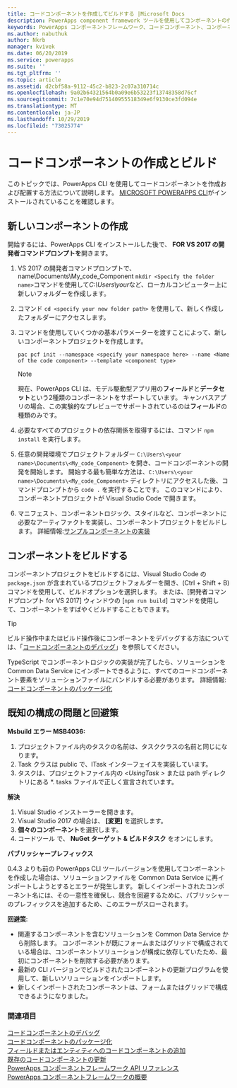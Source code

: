 ```yaml
---
title: コードコンポーネントを作成してビルドする |Microsoft Docs
description: PowerApps component framework ツールを使用してコンポーネントの作成を開始する
keywords: PowerApps コンポーネントフレームワーク、コードコンポーネント、コンポーネントフレームワーク
ms.author: nabuthuk
author: Nkrb
manager: kvivek
ms.date: 06/20/2019
ms.service: powerapps
ms.suite: ''
ms.tgt_pltfrm: ''
ms.topic: article
ms.assetid: d2cbf58a-9112-45c2-b823-2c07a310714c
ms.openlocfilehash: 9a02b64321564b0a09e6b53223f13748358d76cf
ms.sourcegitcommit: 7c1e70e94d75140955518349e6f9130ce3fd094e
ms.translationtype: MT
ms.contentlocale: ja-JP
ms.lasthandoff: 10/29/2019
ms.locfileid: "73025774"
---
```

# <a name="create-and-build-a-code-component"></a>コードコンポーネントの作成とビルド

このトピックでは、PowerApps CLI を使用してコードコンポーネントを作成および配置する方法について説明します。 [MICROSOFT POWERAPPS CLI](https://aka.ms/PowerAppsCLI)がインストールされていることを確認します。

## <a name="create-a-new-component"></a>新しいコンポーネントの作成

開始するには、PowerApps CLI をインストールした後で、 **FOR VS 2017 の開発者コマンドプロンプトを**開きます。

1. VS 2017 の開発者コマンドプロンプトで、name\Documents\My_code_Component `mkdir <Specify the folder name>`コマンドを使用して*C:\Users\your*など、ローカルコンピューター上に新しいフォルダーを作成します。
2. コマンド `cd <specify your new folder path>` を使用して、新しく作成したフォルダーにアクセスします。
3. コマンドを使用していくつかの基本パラメーターを渡すことによって、新しいコンポーネントプロジェクトを作成します。

    `pac pcf init --namespace <specify your namespace here> --name <Name of the code component> --template <component type>`
 
   > [!NOTE]
   > 現在、PowerApps CLI は、モデル駆動型アプリ用の**フィールド**と**データセット**という2種類のコンポーネントをサポートしています。  キャンバスアプリの場合、この実験的なプレビューでサポートされているのは**フィールド**の種類のみです。

4. 必要なすべてのプロジェクトの依存関係を取得するには、コマンド `npm install` を実行します。
5. 任意の開発環境でプロジェクトフォルダー `C:\Users\<your name>\Documents\<My_code_Component>` を開き、コードコンポーネントの開発を開始します。 開始する最も簡単な方法は、`C:\Users\<your name>\Documents\<My_code_Component>` ディレクトリにアクセスした後、コマンドプロンプトから `code .` を実行することです。 このコマンドにより、コンポーネントプロジェクトが Visual Studio Code で開きます。
6. マニフェスト、コンポーネントロジック、スタイルなど、コンポーネントに必要なアーティファクトを実装し、コンポーネントプロジェクトをビルドします。 詳細情報:[サンプルコンポーネントの実装](implementing-controls-using-typescript.md)

## <a name="build-your-component"></a>コンポーネントをビルドする

コンポーネントプロジェクトをビルドするには、Visual Studio Code の `package.json` が含まれているプロジェクトフォルダーを開き、(Ctrl + Shift + B) コマンドを使用して、ビルドオプションを選択します。 または、[開発者コマンドプロンプト for VS 2017] ウィンドウの [`npm run build`] コマンドを使用して、コンポーネントをすばやくビルドすることもできます。

> [!TIP]
> ビルド操作中またはビルド操作後にコンポーネントをデバッグする方法については、「[コードコンポーネントのデバッグ](debugging-custom-controls.md)」を参照してください。

TypeScript でコンポーネントロジックの実装が完了したら、ソリューションを Common Data Service にインポートできるように、すべてのコードコンポーネント要素をソリューションファイルにバンドルする必要があります。 詳細情報:[コードコンポーネントのパッケージ化](import-custom-controls.md)

## <a name="known-configuration-issues-and-workarounds"></a>既知の構成の問題と回避策

**Msbuild エラー MSB4036:**

1. プロジェクトファイル内のタスクの名前は、タスククラスの名前と同じになります。
2. Task クラスは public で、ITask インターフェイスを実装しています。
3. タスクは、プロジェクトファイル内の *\<UsingTask >* または path ディレクトリにある *. tasks ファイルで正しく宣言されています。

**解決**

1. Visual Studio インストーラーを開きます。 
1. Visual Studio 2017 の場合は、 **[変更]** を選択します。 
1. **個々のコンポーネント**を選択します。
1. コードツール で、 **NuGet ターゲット & ビルドタスク** をオンにします。

**パブリッシャープレフィックス**

0\.4.3 よりも前の PowerApps CLI ツールバージョンを使用してコンポーネントを作成した場合は、ソリューションファイルを Common Data Service に再インポートしようとするとエラーが発生します。 新しくインポートされたコンポーネント名には、その一意性を確保し、競合を回避するために、パブリッシャーのプレフィックスを追加するため、このエラーがスローされます。

**回避策**:

- 関連するコンポーネントを含むソリューションを Common Data Service から削除します。 コンポーネントが既にフォームまたはグリッドで構成されている場合は、コンポーネントソリューションが構成に依存していたため、最初にコンポーネントを削除する必要があります。  
- 最新の CLI バージョンでビルドされたコンポーネントの更新プログラムを使用して、新しいソリューションをインポートします。
- 新しくインポートされたコンポーネントは、フォームまたはグリッドで構成できるようになりました。  


<!--2. When the components are created with the publisher prefix in mixed or upper case using the new CLI tooling version, it throws an error while importing the solution. This happens because the updated tooling version (0.4.3 and newer) now enforces the platform standard for lower case publisher prefix.

   **Workaround**:

    Update the solution and customizations to ensure that the associated prefix is modified to lower case and import the new solution into Common Data Service.-->


### <a name="see-also"></a>関連項目

[コードコンポーネントのデバッグ](debugging-custom-controls.md)<br/>
[コードコンポーネントのパッケージ化](import-custom-controls.md)<br/>
[フィールドまたはエンティティへのコードコンポーネントの追加](add-custom-controls-to-a-field-or-entity.md)<br/>
[既存のコードコンポーネントの更新](updating-existing-controls.md)<br/>
[PowerApps コンポーネントフレームワーク API リファレンス](reference/index.md)<br/>
[PowerApps コンポーネントフレームワークの概要](overview.md)
